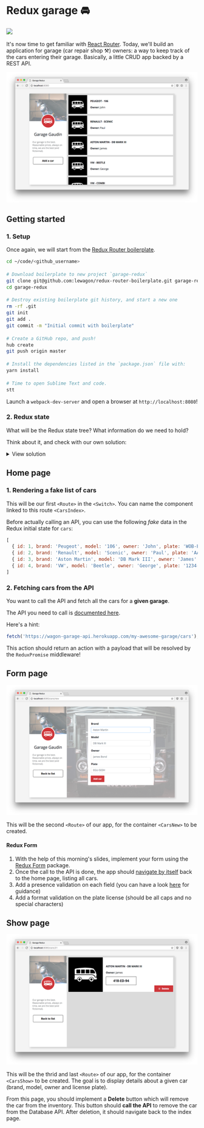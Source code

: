 # Redux garage 🚘

[![](https://reacttraining.com/react-router/android-chrome-144x144.png)](https://reacttraining.com/react-router/)

It's now time to get familiar with [React Router](https://reacttraining.com/react-router/). Today, we'll build an application for garage (car repair shop ⚒) owners: a way to keep track of the cars entering their garage. Basically, a little CRUD app backed by a REST API.

![](https://raw.githubusercontent.com/lewagon/react-redux-images/master/redux/redux-garage-index.png)

## Getting started

### 1. Setup
Once again, we will start from the [Redux Router boilerplate](https://github.com/lewagon/redux-router-boilerplate).

```bash
cd ~/code/<github_username>

# Download boilerplate to new project `garage-redux`
git clone git@github.com:lewagon/redux-router-boilerplate.git garage-redux
cd garage-redux

# Destroy existing boilerplate git history, and start a new one
rm -rf .git
git init
git add .
git commit -m "Initial commit with boilerplate"

# Create a GitHub repo, and push!
hub create
git push origin master

# Install the dependencies listed in the `package.json` file with:
yarn install

# Time to open Sublime Text and code.
stt
```

Launch a `webpack-dev-server` and open a browser at `http://localhost:8080`!

### 2. Redux state

What will be the Redux state tree? What information do we need to hold?

Think about it, and check with our own solution:

<details><summary>View solution</summary><p>

Here's our proposal:

```js
const garageName = prompt("What is your garage?") || `garage${Math.floor(10 + (Math.random() * 90))}`;
const initialState = {
  garage: garageName,
  cars: []
};

const reducers = combineReducers({
  garage: (state = null, action) => state,
  cars: carsReducer
});

// [...]
const store = createStore(reducers, initialState, middlewares);

// TODO: use this store in your `<Provider />`!
```

</p></details>

## Home page

### 1. Rendering a fake list of cars

This will be our first `<Route>` in the `<Switch>`. You can name the component linked to this route `<CarsIndex>`.

Before actually calling an API, you can use the following _fake_ data in the Redux initial state for `cars`:

```js
[
  { id: 1, brand: 'Peugeot', model: '106', owner: 'John', plate: 'WOB-ED-42' },
  { id: 2, brand: 'Renault', model: 'Scenic', owner: 'Paul', plate: 'AAA-12-BC' },
  { id: 3, brand: 'Aston Martin', model: 'DB Mark III', owner: 'James', plate: '418-ED-94' },
  { id: 4, brand: 'VW', model: 'Beetle', owner: 'George', plate: '1234-XD-75' }
]
```

### 2. Fetching cars from the API

You want to call the API and fetch all the cars for a **given garage**.

The API you need to call is [documented here](https://github.com/lewagon/garage-api#readme).

Here's a hint:

```js
fetch('https://wagon-garage-api.herokuapp.com/my-awesome-garage/cars');
```

This action should return an action with a payload that will be resolved by the `ReduxPromise` middleware!

## Form page

![](https://github.com/lewagon/react-redux-images/blob/master/redux/redux-garage-new.png)

This will be the second `<Route>` of our app, for the container `<CarsNew>` to be created.

#### Redux Form

1. With the help of this morning's slides, implement your form using the [Redux Form](https://github.com/erikras/redux-form) package.
1. Once the call to the API is done, the app should [navigate by itself](https://stackoverflow.com/questions/31079081/programmatically-navigate-using-react-router) back to the home page, listing all cars.
1. Add a presence validation on each field (you can have a look [here](https://codesandbox.io/s/pQj03w7Y6) for guidance)
1. Add a format validation on the plate license (should be all caps and no special characters)

## Show page

![](https://raw.githubusercontent.com/lewagon/react-redux-images/master/redux/redux-garage-show.png)

This will be the thrid and last `<Route>` of our app, for the container `<CarsShow>` to be created. The goal is to display details about a given car (brand, model, owner and license plate).

From this page, you should implement a **Delete** button which will remove the car from the inventory. This button should **call the API** to remove the car from the Database API. After deletion, it should navigate back to the index page.

